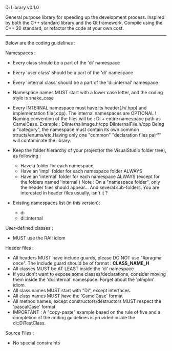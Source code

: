 Di Library v0.1.0

General purpose library for speeding up the development process. Inspired by both the C++ standard library and the Qt framework.
Compile using the C++ 20 standard, or refactor the code at your own cost.

------------------------------------------------------------------------------------------------------------------------------------------------------

Below are the coding guidelines :

Namespaces :

* Every class should be a part of the 'di' namespace
* Every 'user class' should be a part of the 'di' namespace
* Every 'internal class' should be a part of the 'di::internal' namespace
* Namespace names MUST start with a lower case letter, and the coding style is snake_case
* Every INTERNAL namespace must have its header(.h/.hpp) and implementation file(.cpp). The internal namespaces are OPTIONAL !
  Naming convention of the files will be : Di + entire namespace path as CamelCase. Example : DiInternalImage.h/cpp DiInternalFile.h/cpp
  Being a "category", the namespace must contain its own common structs/enums/etc.Having only one "common" "declaration files pair"" will contaminate the library.
* Keep the folder hierarchy of your project(or the VisualStudio folder tree), as following :
  - Have a folder for each namespace
  - Have an 'impl' folder for each namespace folder ALWAYS
  - Have an 'internal' folder for each namespace ALWAYS (except for the folders named 'internal')
  Note : On a "namespace folder", only the header files should appear... And several sub-folders. You are interested in header files usually, isn't it ?

* Existing namespaces list (in this version): 
  - di
  - di::internal

User-defined classes : 

* MUST use the RAII idiom

Header files :

* All headers MUST have include guards, please DO NOT use "#pragma once". The include guard should be of format : __CLASS_NAME_H__
* All classes MUST be AT LEAST inside the 'di' namespace
* If you don't want to expose some classes/declarations, consider moving them inside the 'di::internal' namespace. Forget about the 'pImplm' idiom.
* All class names MUST start with "Di", except interfaces.
* All class names MUST have the 'CamelCase' format
* All method names, except constructors/destructors MUST respect the 'pascalCase' format
* IMPORTANT : A "copy-paste" example based on the rule of five and a completion of the coding guidelines is provided inside the di::DiTestClass.

Source Files : 

* No special constraints


